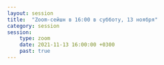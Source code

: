```yaml
---
layout: session
title:  "Zoom-сейшн в 16:00 в субботу, 13 ноября"
category: session
session:
    type: zoom
    date: 2021-11-13 16:00:00 +0300
    past: true
---
```

